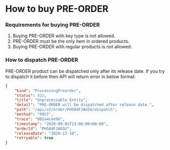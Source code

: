 # How to buy PRE-ORDER

### Requirements for buying PRE-ORDER

1. Buying PRE-ORDER with key type is not allowed.
2. PRE-ORDER must be the only item in ordered products.
3. Buying PRE-ORDER with regular products is not allowed.

### How to dispatch PRE-ORDER

PRE-ORDER product can be dispatched only after its release date. 
If you try to dispatch it before then API will return error in below format:

```json
{
    "kind": "ProcessingPreorder",
    "status": 422,
    "title": "Unprocessable Entity",
    "detail": "PRE-ORDER will be dispatched after release date.",
    "path": "/api/v2/order/PHS84FJAG5U/dispatch",
    "method": "POST",
    "trace": "082a4cee9b",
    "timestamp": "2020-09-01T13:06:06+00:00",
    "orderId": "PHS84FJAG5U",
    "releaseDate": "2020-12-10",
    "retryable": true
}
```
